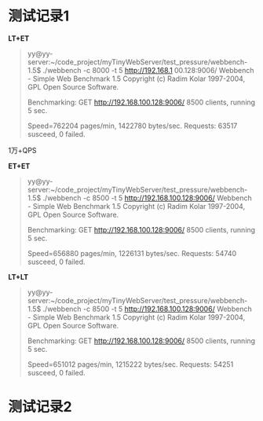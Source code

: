 # 测试记录1
**LT+ET**

>yy@yy-server:~/code_project/myTinyWebServer/test_pressure/webbench-1.5$ ./webbench -c 8000 -t 5 http://192.168.1
00.128:9006/
>Webbench - Simple Web Benchmark 1.5
Copyright (c) Radim Kolar 1997-2004, GPL Open Source Software.
>
>Benchmarking: GET http://192.168.100.128:9006/
8500 clients, running 5 sec.
>
>Speed=762204 pages/min, 1422780 bytes/sec.
Requests: 63517 susceed, 0 failed.

1万+QPS

**ET+ET**

>yy@yy-server:~/code_project/myTinyWebServer/test_pressure/webbench-1.5$ ./webbench -c 8500 -t 5 http://192.168.100.128:9006/
>Webbench - Simple Web Benchmark 1.5
Copyright (c) Radim Kolar 1997-2004, GPL Open Source Software.
>
>Benchmarking: GET http://192.168.100.128:9006/
8500 clients, running 5 sec.
>
>Speed=656880 pages/min, 1226131 bytes/sec.
Requests: 54740 susceed, 0 failed.

**LT+LT**
>
>yy@yy-server:~/code_project/myTinyWebServer/test_pressure/webbench-1.5$ ./webbench -c 8500 -t 5 http://192.168.100.128:9006/
Webbench - Simple Web Benchmark 1.5
Copyright (c) Radim Kolar 1997-2004, GPL Open Source Software.
>
>Benchmarking: GET http://192.168.100.128:9006/
8500 clients, running 5 sec.
>
>Speed=651012 pages/min, 1215222 bytes/sec.
Requests: 54251 susceed, 0 failed.

# 测试记录2
